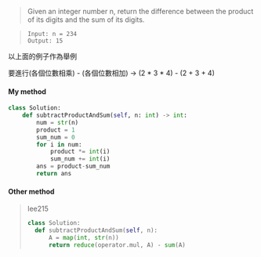> Given an integer number n, return the difference between the product of its digits and the sum of its digits.

> ```
> Input: n = 234
> Output: 15
> ```

以上面的例子作為舉例

要進行(各個位數相乘) - (各個位數相加) → (2 * 3 * 4) - (2 + 3 + 4)

#### My method
``` python
class Solution:
    def subtractProductAndSum(self, n: int) -> int:
        num = str(n)
        product = 1
        sum_num = 0
        for i in num:
            product *= int(i)
            sum_num += int(i)
        ans = product-sum_num
        return ans
````

#### Other method 
>  lee215
> ``` python
> class Solution:
>   def subtractProductAndSum(self, n):
>       A = map(int, str(n))
>       return reduce(operator.mul, A) - sum(A)
> ```


